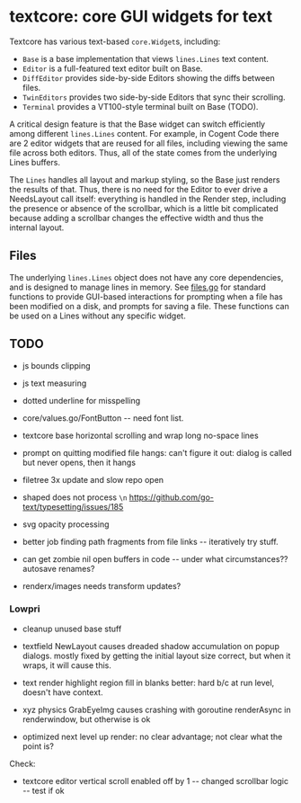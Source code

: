 # textcore: core GUI widgets for text

Textcore has various text-based `core.Widget`s, including:
* `Base` is a base implementation that views `lines.Lines` text content.
* `Editor` is a full-featured text editor built on Base.
* `DiffEditor` provides side-by-side Editors showing the diffs between files.
* `TwinEditors` provides two side-by-side Editors that sync their scrolling.
* `Terminal` provides a VT100-style terminal built on Base (TODO).

A critical design feature is that the Base widget can switch efficiently among different `lines.Lines` content. For example, in Cogent Code there are 2 editor widgets that are reused for all files, including viewing the same file across both editors. Thus, all of the state comes from the underlying Lines buffers.

The `Lines` handles all layout and markup styling, so the Base just renders the results of that. Thus, there is no need for the Editor to ever drive a NeedsLayout call itself: everything is handled in the Render step, including the presence or absence of the scrollbar, which is a little bit complicated because adding a scrollbar changes the effective width and thus the internal layout.

## Files

The underlying `lines.Lines` object does not have any core dependencies, and is designed to manage lines in memory. See [files.go](files.go) for standard functions to provide GUI-based interactions for prompting when a file has been modified on a disk, and prompts for saving a file. These functions can be used on a Lines without any specific widget.

## TODO

* js bounds clipping
* js text measuring

* dotted underline for misspelling
* core/values.go/FontButton -- need font list.

* textcore base horizontal scrolling and wrap long no-space lines
* prompt on quitting modified file hangs: can't figure it out: dialog is called but never opens, then it hangs

* filetree 3x update and slow repo open

* shaped does not process `\n` https://github.com/go-text/typesetting/issues/185 

* svg opacity processing

* better job finding path fragments from file links -- iteratively try stuff.

* can get zombie nil open buffers in code -- under what circumstances?? autosave renames?

* renderx/images needs transform updates?

### Lowpri

* cleanup unused base stuff

* textfield NewLayout causes dreaded shadow accumulation on popup dialogs. mostly fixed by getting the initial layout size correct, but when it wraps, it will cause this.

* text render highlight region fill in blanks better: hard b/c at run level, doesn't have context.

* xyz physics GrabEyeImg causes crashing with goroutine renderAsync in renderwindow, but otherwise is ok

* optimized next level up render: no clear advantage; not clear what the point is?

Check:
* textcore editor vertical scroll enabled off by 1 -- changed scrollbar logic -- test if ok


